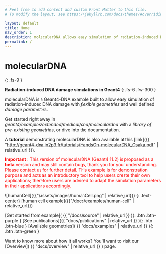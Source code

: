 ```yaml
---
# Feel free to add content and custom Front Matter to this file.
# To modify the layout, see https://jekyllrb.com/docs/themes/#overriding-theme-defaults

layout: default
title: Home
nav_order: 1
description: molecularDNA allows easy simulation of radiation-induced DNA damage with flexible geometries damage parameters.
permalink: /
---
```


# **molecularDNA**
{: .fs-9 }

**Radiation-induced DNA damage simulations in Geant4** 
{: .fs-6 .fw-300 }

molecularDNA is a Geant4-DNA example built to allow easy simulation of
radiation-induced DNA damage with *flexible geometries* and well defined
*damage parameters*.

Get started right away in *geant4/examples/extended/medical/dna/moleculardna* with a *library of pre-existing geometries*,
or dive into the documentation.

A **tutorial** demonstrating molecularDNA is also available at this [link]({{ "http://geant4-dna.in2p3.fr/tutorials/HandsOn-molecularDNA_Osaka.pdf" | relative_url }}).

 <span style="color:red">**Important** : This version of molecularDNA (Geant4 11.2) is proposed as a **beta** version and may still contain bugs, thank you for your understanding.
 Please contact us for further detail. This example is for demonstration purpose and acts as an introductory tool to help users create their own applications;
 therefore users are advised to adapt the simulation parameters in their applications accordingly.</span>

![humanCell]({{"/assets/images/humanCell.png" | relative_url}})
{: .text-center}
[human cell example]({{"/docs/examples/human-cell" | relative_url}})

[Get started from example]( {{ "/docs/source" | relative_url }} ){: .btn .btn-purple }
[See publications]({{ "docs/publications" | relative_url }} ){: .btn .btn-blue }
[Available geometries]( {{ "docs/examples" | relative_url }} ){: .btn .btn-green }

Want to know more about how it all works? You'll want to visit our [Overview]( {{ "docs/overview" | relative_url }} ) page.
